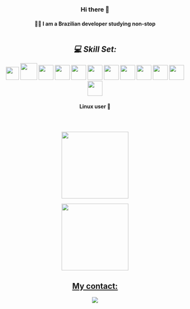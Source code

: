 
<div align='center'>

### Hi there 👋

#### 👨‍💻 I am a Brazilian developer studying non-stop<br><br>
</div>

<div align='center'>

##  *💻 Skill Set:*
   <img width="35px" src="https://cdn.jsdelivr.net/gh/devicons/devicon/icons/html5/html5-plain.svg" />
   <img width="45px" src="https://cdn.jsdelivr.net/gh/devicons/devicon/icons/css3/css3-original-wordmark.svg"/>
   <img width="40px" src="https://cdn.jsdelivr.net/gh/devicons/devicon/icons/python/python-original-wordmark.svg"/> 
   <img width="40px" src="https://cdn.jsdelivr.net/gh/devicons/devicon/icons/javascript/javascript-original.svg"/>
   <img width="40px" src="https://cdn.jsdelivr.net/gh/devicons/devicon/icons/react/react-original.svg" />
   <img width="40px" src="https://cdn.jsdelivr.net/gh/devicons/devicon/icons/nextjs/nextjs-original-wordmark.svg"/>
   <img width="40px" src="https://cdn.jsdelivr.net/gh/devicons/devicon/icons/docker/docker-plain-wordmark.svg" />
   <img width="40px" src="https://cdn-icons-png.flaticon.com/512/919/919837.png"/>
   <img width="40px" src="https://cdn.jsdelivr.net/gh/devicons/devicon/icons/jest/jest-plain.svg" />
   <img width="40px" src="https://cdn.jsdelivr.net/gh/devicons/devicon/icons/typescript/typescript-original.svg" />
   <img width="40px" src="https://cdn.jsdelivr.net/gh/devicons/devicon/icons/tailwindcss/tailwindcss-plain.svg" />
   <img width="40px" src="https://cdn.jsdelivr.net/gh/devicons/devicon/icons/bootstrap/bootstrap-original.svg" />
   
#### Linux user :penguin:
</div>

<div>
   
   ##
   
</div><br>
<div align="center">
   
  <a href="https://github.com/higordevv">
     
  <img align='center' height="180em" src="https://github-readme-stats.vercel.app/api?username=higordevv&show_icons=true&theme=blue-green&include_all_commits=true&count_private=true"/><br>
     
  <img align="center" height="180em" src="https://github-readme-stats.vercel.app/api/top-langs/?username=higordevv&layout=compact&langs_count=7&theme=blue-green"/>
     
</div>

<div align="center"> 
   
##  My contact:  
   
   <a href='https://t.me/higorkk'><img src='https://img.shields.io/badge/Telegram-2CA5E0?style=for-the-badge&logo=telegram&logoColor=white'></a>
   </div>










          
